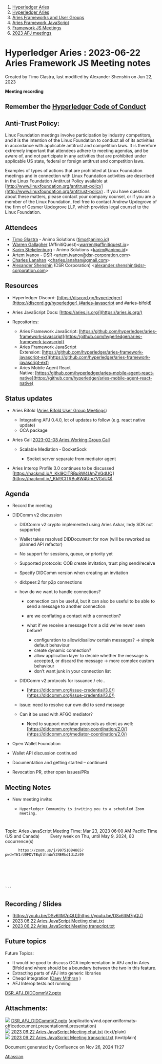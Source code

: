 1. [Hyperledger Aries](index.html)
2. [Hyperledger Aries](Hyperledger-Aries_18481154.html)
3. [Aries Frameworks and User Groups](Aries-Frameworks-and-User-Groups_18481290.html)
4. [Aries Framework JavaScript](Aries-Framework-JavaScript_18482463.html)
5. [Framework JS Meetings](Framework-JS-Meetings_18482467.html)
6. [2023 AFJ meetings](2023-AFJ-meetings_18517262.html)

# Hyperledger Aries : 2023-06-22 Aries Framework JS Meeting notes

Created by Timo Glastra, last modified by Alexander Shenshin on Jun 22, 2023

**Meeting recording**

## Remember the [Hyperledger Code of Conduct](https://lf-hyperledger.atlassian.net/wiki/display/HYP/Hyperledger+Code+of+Conduct)

## Anti-Trust Policy:

Linux Foundation meetings involve participation by industry competitors, and it is the intention of the Linux Foundation to conduct all of its activities in accordance with applicable antitrust and competition laws. It is therefore extremely important that attendees adhere to meeting agendas, and be aware of, and not participate in any activities that are prohibited under applicable US state, federal or foreign antitrust and competition laws.

Examples of types of actions that are prohibited at Linux Foundation meetings and in connection with Linux Foundation activities are described in the Linux Foundation Antitrust Policy available at  [http://www.linuxfoundation.org/antitrust-policy](http://www.linuxfoundation.org/antitrust-policy) . If you have questions about these matters, please contact your company counsel, or if you are a member of the Linux Foundation, feel free to contact Andrew Updegrove of the firm of Gesmer Updegrove LLP, which provides legal counsel to the Linux Foundation.

## Attendees

- [Timo Glastra](https://lf-hyperledger.atlassian.net/wiki/people/5f64a069a1048d0069073500?ref=confluence) - Animo Solutions (timo@animo.id)
- [Warren Gallagher](https://lf-hyperledger.atlassian.net/wiki/people/557058:98b910cc-1131-4987-bc79-b6c4681c64ab?ref=confluence) (AffinitiQuest)&lt;warren@affinitiquest.io&gt;
- [Karim Stekelenburg](https://lf-hyperledger.atlassian.net/wiki/people/712020:c1a35915-1263-4367-b8e3-59469f567436?ref=confluence) - Animo Solutions &lt;karim@animo.id&gt;
- [Artem Ivanov](https://lf-hyperledger.atlassian.net/wiki/people/557058:490facf1-26c6-4490-955a-53ac8ac201a5?ref=confluence) - DSR &lt;artem.ivanov@dsr-corporation.com&gt;
- [Charles Lanahan](https://lf-hyperledger.atlassian.net/wiki/people/712020:50e56df1-41cf-415b-a802-ae0b89b9c75b?ref=confluence) &lt;charles.lanahan@gmail.com&gt;
- [Alexander Shenshin](https://lf-hyperledger.atlassian.net/wiki/people/63cf3328c565900ff404dda2?ref=confluence) (DSR Corporation) &lt;alexander.shenshin@dsr-corporation.com&gt;

## Resources

- Hyperledger Discord: [https://discord.gg/hyperledger](https://discord.gg/hyperledger) (#aries-javascript and #aries-bifold)
- Aries JavaScript Docs: [https://aries.js.org/](https://aries.js.org/)
- Repositories:
  
  - Aries Framework JavaScript: [https://github.com/hyperledger/aries-framework-javascript](https://github.com/hyperledger/aries-framework-javascript)
  - Aries Framework JavaScript Extension: [https://github.com/hyperledger/aries-framework-javascript-ext](https://github.com/hyperledger/aries-framework-javascript-ext)
  - Aries Mobile Agent React Native: [https://github.com/hyperledger/aries-mobile-agent-react-native](https://github.com/hyperledger/aries-mobile-agent-react-native)

## Status updates

- Aries Bifold ([Aries Bifold User Group Meetings](Aries-Bifold-User-Group-Meetings_18490725.html))
  
  - Integrating AFJ 0.4.0, lot of updates to follow (e.g. react native update)
  - OCA package
- Aries Call [2023-02-08 Aries Working Group Call](2023-02-08-Aries-Working-Group-Call_18501917.html)
  
  - Scalable Mediation - DocketSock
    
    - Socket server separate from mediator agent

<!--THE END-->

- Aries Interop Profile 3.0 continues to be discussed [https://hackmd.io/\_Kkl9ClTRBu8W4UmZVGdUQ](https://hackmd.io/_Kkl9ClTRBu8W4UmZVGdUQ)

## Agenda

- Record the meeting
- DIDComm v2 discussion
  
  - DIDComm v2 crypto implemented using Aries Askar, Indy SDK not supported
  - Wallet takes resolved DIDDocument for now (will be reworked as planned API refactor)
  - No support for sessions, queue, or priority yet
  - Supported protocols: OOB create invitation, trust ping send/receive
  - Specify DIDComm version when creating an invitation
  - did:peer:2 for p2p connections
  - how do we want to handle connections?
    
    - connection can be useful, but it can also be useful to be able to send a message to another connection
    - are we conflating a contact with a connection?
    - what if we receive a message from a did we've never seen before?
      
      - configuration to allow/disallow certain messages? → simple default behaviour
      - create dynamic connection?
      - allow application layer to decide whether the message is accepted, or discard the message → more complex custom behaviour
      - don't want junk in your connection list
  - DIDComm v2 protocols for issuance / etc..
    
    - [https://didcomm.org/issue-credential/3.0/](https://didcomm.org/issue-credential/3.0/)
  - issue: need to resolve our own did to send message
  - Can it be used with AFGO mediator?
    
    - Need to support mediator protocols as client as well: [https://didcomm.org/mediator-coordination/2.0/](https://didcomm.org/mediator-coordination/2.0/)
- Open Wallet Foundation
- Wallet API discussion continued
- Documentation and getting started – continued
- Revocation PR, other open issues/PRs

## Meeting Notes

- New meeting invite:
  
  - ```
    Hyperledger Community is inviting you to a scheduled Zoom meeting.

          
Topic: Aries JavaScript Meeting
Time: Mar 23, 2023 06:00 AM Pacific Time (US and Canada)
        Every week on Thu, until May 9, 2024, 60 occurrence(s)

          https://zoom.us/j/99751084865?pwd=TW1rU0FDVTBqUlhnWnY2NERkd1diZz09
          

          

          

        
    ```

## Recording / Slides

- [https://youtu.be/DSv6ltM7pQU](https://youtu.be/DSv6ltM7pQU)
- [2023 06 22 Aries JavaScript Meeting chat.txt](attachments/18505828/18518321.txt)
- [2023 06 22 Aries JavaScript Meeting transcript.txt](attachments/18505828/18518322.txt)

## Future topics

Future Topics:

- It would be good to discuss OCA implementation in AFJ and in Aries Bifold and where should be a boundary between the two in this feature.
- Extracting parts of AFJ into generic libraries
- Cheqd integration ([Daev Mithran](https://lf-hyperledger.atlassian.net/wiki/people/5f74949b287870006af56f0e?ref=confluence) )
- AFJ Interop tests not running

[DSR\_AFJ\_DIDCommV2.pptx](https://lf-hyperledger.atlassian.net/wiki/download/attachments/18505828/DSR_AFJ_DIDCommV2.pptx?version=1&modificationDate=1687442009166&api=v2)

## Attachments:

![](images/icons/bullet_blue.gif) [DSR\_AFJ\_DIDCommV2.pptx](attachments/18505828/18518317.pptx) (application/vnd.openxmlformats-officedocument.presentationml.presentation)  
![](images/icons/bullet_blue.gif) [2023 06 22 Aries JavaScript Meeting chat.txt](attachments/18505828/18518321.txt) (text/plain)  
![](images/icons/bullet_blue.gif) [2023 06 22 Aries JavaScript Meeting transcript.txt](attachments/18505828/18518322.txt) (text/plain)

Document generated by Confluence on Nov 26, 2024 11:27

[Atlassian](http://www.atlassian.com/)
